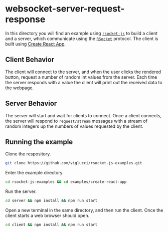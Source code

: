 # websocket-server-request-response

In this directory you will find an example using [`rsocket-js`](https://github.com/rsocket/rsocket-js) to build a client and a server, which communicate using the [`RSocket`](https://rsocket.io/) protocol. The client is built using [Create React App](https://reactjs.org/docs/create-a-new-react-app.html).

## Client Behavior

The client will connect to the server, and when the user clicks the rendered button, request a number of random int values from the server. Each time the server responds with a value the client will print out the received data to the webpage.

## Server Behavior

The server will start and wait for clients to connect. Once a client connects, the server will respond to `request/stream` messages with a stream of random integers up the numbers of values requested by the client.

## Running the example

Clone the respository.

```bash
git clone https://github.com/viglucci/rsocket-js-examples.git
```

Enter the example directory.

```bash
cd rsocket-js-examples && cd examples/create-react-app
```

Run the server.

```bash
cd server && npm install && npm run start
```

Open a new terminal in the same directory, and then run the client. Once the client starts a web browser should open.

```bash
cd client && npm install && npm run start
```
